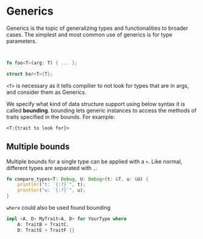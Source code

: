 # Generics
Generics is the topic of generalizing types and functionalities to broader cases. The simplest and most common use of generics is for type parameters.

```rust


fn foo<T>(arg: T) { ... };

struct bar<T>{T};

```


`<T>` is necessary as it tells compilier to not look for types that are in args, and consider them as Generics.

We specify what kind of data structure support using below syntax it is called **bounding**. bounding lets generic instances to access the methods of traits specified in the bounds. For example:

`<T:{trait to look for}>`

## Multiple bounds

Multiple bounds for a single type can be applied with a `+`. Like normal, different types are separated with `,`.

```rust
fn compare_types<T: Debug, U: Debug>(t: &T, u: &U) {
    println!("t: `{:?}`", t);
    println!("u: `{:?}`", u);
}
```

`where` could also be used found bounding 

```rust
impl <A, D> MyTrait<A, D> for YourType where
    A: TraitB + TraitC,
    D: TraitE + TraitF {}
```